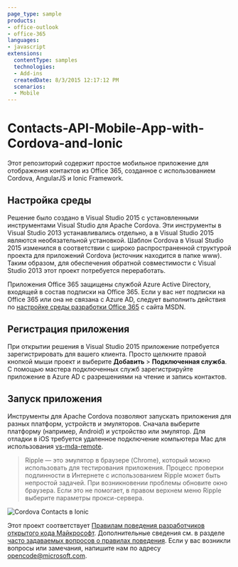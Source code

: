 ```yaml
---
page_type: sample
products:
- office-outlook
- office-365
languages:
- javascript
extensions:
  contentType: samples
  technologies:
  - Add-ins
  createdDate: 8/3/2015 12:17:12 PM
  scenarios:
  - Mobile
---
```

# Contacts-API-Mobile-App-with-Cordova-and-Ionic
Этот репозиторий содержит простое мобильное приложение для отображения контактов из Office 365, созданное с использованием Cordova, AngularJS и Ionic Framework.
## Настройка среды ##
Решение было создано в Visual Studio 2015 с установленными инструментами Visual Studio для Apache Cordova. Эти инструменты в Visual Studio 2013 устанавливались отдельно, а в Visual Studio 2015 являются необязательной установкой. Шаблон Cordova в Visual Studio 2015 изменился в соответствии с широко распространенной структурой проекта для приложений Cordova (источник находится в папке www). Таким образом, для обеспечения обратной совместимости с Visual Studio 2013 этот проект потребуется переработать.

Приложения Office 365 защищены службой Azure Active Directory, входящей в состав подписки на Office 365. Если у вас нет подписки на Office 365 или она не связана с Azure AD, следует выполнить действия по [настройке среды разработки Office 365](https://msdn.microsoft.com/office/office365/HowTo/setup-development-environment "настройке среды разработки Office 365") с сайта MSDN.

## Регистрация приложения ##
При открытии решения в Visual Studio 2015 приложение потребуется зарегистрировать для вашего клиента. Просто щелкните правой кнопкой мыши проект и выберите **Добавить** > **Подключенная служба**. С помощью мастера подключенных служб зарегистрируйте приложение в Azure AD с разрешениями на чтение и запись контактов.
## Запуск приложения ##
Инструменты для Apache Cordova позволяют запускать приложения для разных платформ, устройств и эмуляторов. Сначала выберите платформу (например, Android) и устройство или эмулятор. Для отладки в iOS требуется удаленное подключение компьютера Mac для использования [vs-mda-remote](https://www.npmjs.com/package/vs-mda-remote "vs-mda-remote").

> Ripple — это эмулятор в браузере (Chrome), который можно использовать для тестирования приложения. Процесс проверки подлинности в Интернете с использованием Ripple может быть непростой задачей. При возникновении проблемы обновите окно браузера. Если это не помогает, в правом верхнем меню Ripple выберите параметры прокси-сервера.

![Cordova Contacts в Ionic](http://i.imgur.com/qOF7y0w.png)



Этот проект соответствует [Правилам поведения разработчиков открытого кода Майкрософт](https://opensource.microsoft.com/codeofconduct/). Дополнительные сведения см. в разделе [часто задаваемых вопросов о правилах поведения](https://opensource.microsoft.com/codeofconduct/faq/). Если у вас возникли вопросы или замечания, напишите нам по адресу [opencode@microsoft.com](mailto:opencode@microsoft.com).
